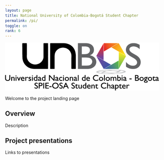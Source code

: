```yaml
---
layout: page
title: National University of Colombia-Bogotá Student Chapter
permalink: /pi/
toggle: on
rank: 6
---
```


<p align="center">
<img src=unbos_logo.png> 
</p>

Welcome to the project landing page

## Overview

Description

## Project presentations

Links to presentations
